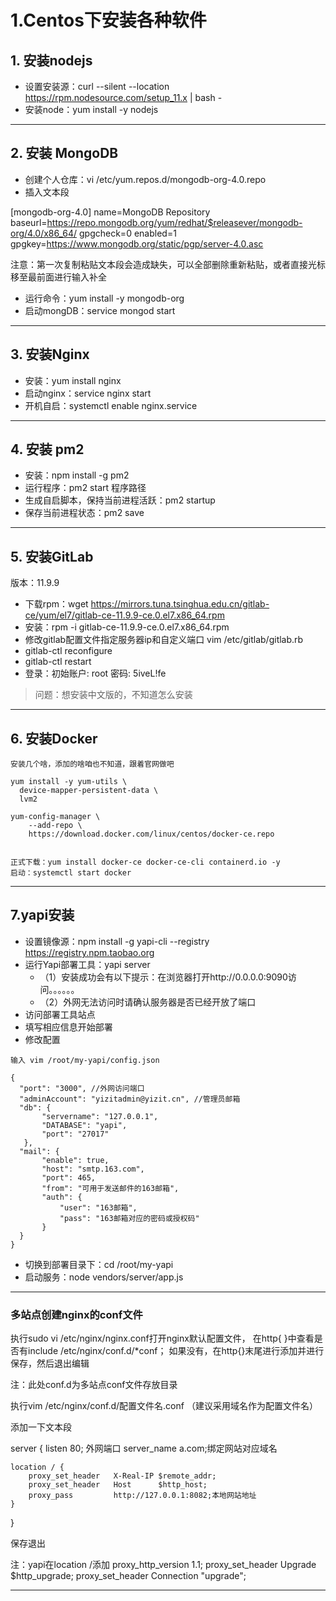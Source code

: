 # 1.Centos下安装各种软件

## 1. 安装nodejs

- 设置安装源：curl --silent --location https://rpm.nodesource.com/setup_11.x | bash -
- 安装node：yum install -y nodejs

---

## 2. 安装 MongoDB


- 创建个人仓库：vi /etc/yum.repos.d/mongodb-org-4.0.repo
- 插入文本段

[mongodb-org-4.0]
name=MongoDB Repository
baseurl=https://repo.mongodb.org/yum/redhat/$releasever/mongodb-org/4.0/x86_64/
gpgcheck=0
enabled=1
gpgkey=https://www.mongodb.org/static/pgp/server-4.0.asc

注意：第一次复制粘贴文本段会造成缺失，可以全部删除重新粘贴，或者直接光标移至最前面进行输入补全

- 运行命令：yum install -y mongodb-org
- 启动mongDB：service mongod start

---

## 3. 安装Nginx

- 安装：yum install nginx
- 启动nginx：service nginx start
- 开机自启：systemctl enable nginx.service 

---

## 4. 安装 pm2

- 安装：npm install -g pm2
- 运行程序：pm2 start 程序路径
- 生成自启脚本，保持当前进程活跃：pm2 startup
- 保存当前进程状态：pm2 save

---

## 5. 安装GitLab

版本：11.9.9
- 下载rpm：wget https://mirrors.tuna.tsinghua.edu.cn/gitlab-ce/yum/el7/gitlab-ce-11.9.9-ce.0.el7.x86_64.rpm
- 安装：rpm -i gitlab-ce-11.9.9-ce.0.el7.x86_64.rpm
- 修改gitlab配置文件指定服务器ip和自定义端口 vim  /etc/gitlab/gitlab.rb
- gitlab-ctl reconfigure
- gitlab-ctl restart
- 登录：初始账户: root 密码: 5iveL!fe

> 问题：想安装中文版的，不知道怎么安装

---

## 6. 安装Docker
```
安装几个啥，添加的啥咱也不知道，跟着官网做吧

yum install -y yum-utils \
  device-mapper-persistent-data \
  lvm2

yum-config-manager \
    --add-repo \
    https://download.docker.com/linux/centos/docker-ce.repo


正式下载：yum install docker-ce docker-ce-cli containerd.io -y
启动：systemctl start docker
```

---

## 7.yapi安装

- 设置镜像源：npm install -g yapi-cli --registry https://registry.npm.taobao.org
- 运行Yapi部署工具：yapi server
    - （1）安装成功会有以下提示：在浏览器打开http://0.0.0.0:9090访问。。。。。。
    - （2）外网无法访问时请确认服务器是否已经开放了端口
- 访问部署工具站点
- 填写相应信息开始部署
- 修改配置

```
输入 vim /root/my-yapi/config.json

{
  "port": "3000", //外网访问端口
  "adminAccount": "yizitadmin@yizit.cn", //管理员邮箱
  "db": {
       "servername": "127.0.0.1",
       "DATABASE": "yapi",
       "port": "27017"
   },
  "mail": {
       "enable": true,
       "host": "smtp.163.com",
       "port": 465,
       "from": "可用于发送邮件的163邮箱",
       "auth": {
           "user": "163邮箱",
           "pass": "163邮箱对应的密码或授权码"
       }
  }
} 
```


- 切换到部署目录下：cd /root/my-yapi
- 启动服务：node vendors/server/app.js

---


### 多站点创建nginx的conf文件
执行sudo vi /etc/nginx/nginx.conf打开nginx默认配置文件，
在http{ }中查看是否有include /etc/nginx/conf.d/*conf；
如果没有，在http{}末尾进行添加并进行保存，然后退出编辑

注：此处conf.d为多站点conf文件存放目录

执行vim /etc/nginx/conf.d/配置文件名.conf  （建议采用域名作为配置文件名）

添加一下文本段

server {
    listen 80; 外网端口
    server_name a.com;绑定网站对应域名
 
    location / {
        proxy_set_header   X-Real-IP $remote_addr;
        proxy_set_header   Host      $http_host;
        proxy_pass         http://127.0.0.1:8082;本地网站地址
    }
}

保存退出

注：yapi在location /添加
proxy_http_version 1.1;
proxy_set_header Upgrade $http_upgrade;
proxy_set_header Connection "upgrade";

---